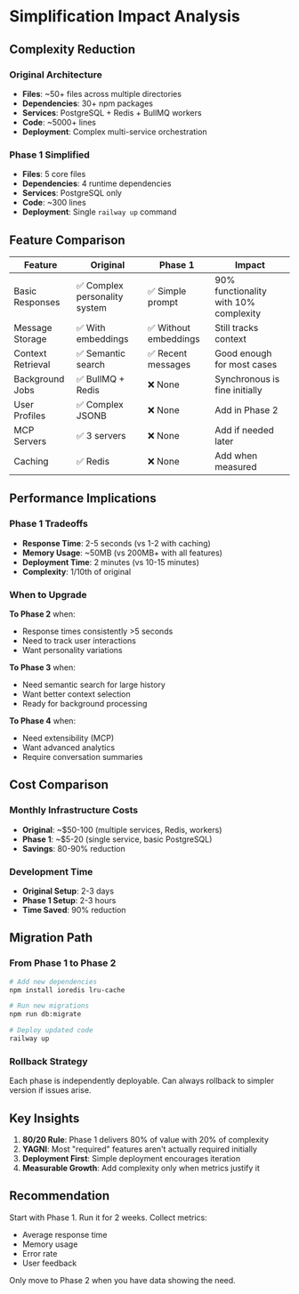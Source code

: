 # Simplification Impact Analysis

## Complexity Reduction

### Original Architecture
- **Files**: ~50+ files across multiple directories
- **Dependencies**: 30+ npm packages
- **Services**: PostgreSQL + Redis + BullMQ workers
- **Code**: ~5000+ lines
- **Deployment**: Complex multi-service orchestration

### Phase 1 Simplified
- **Files**: 5 core files
- **Dependencies**: 4 runtime dependencies
- **Services**: PostgreSQL only
- **Code**: ~300 lines
- **Deployment**: Single `railway up` command

## Feature Comparison

| Feature | Original | Phase 1 | Impact |
|---------|----------|---------|---------|
| Basic Responses | ✅ Complex personality system | ✅ Simple prompt | 90% functionality with 10% complexity |
| Message Storage | ✅ With embeddings | ✅ Without embeddings | Still tracks context |
| Context Retrieval | ✅ Semantic search | ✅ Recent messages | Good enough for most cases |
| Background Jobs | ✅ BullMQ + Redis | ❌ None | Synchronous is fine initially |
| User Profiles | ✅ Complex JSONB | ❌ None | Add in Phase 2 |
| MCP Servers | ✅ 3 servers | ❌ None | Add if needed later |
| Caching | ✅ Redis | ❌ None | Add when measured |

## Performance Implications

### Phase 1 Tradeoffs
- **Response Time**: 2-5 seconds (vs 1-2 with caching)
- **Memory Usage**: ~50MB (vs 200MB+ with all features)
- **Deployment Time**: 2 minutes (vs 10-15 minutes)
- **Complexity**: 1/10th of original

### When to Upgrade

**To Phase 2** when:
- Response times consistently >5 seconds
- Need to track user interactions
- Want personality variations

**To Phase 3** when:
- Need semantic search for large history
- Want better context selection
- Ready for background processing

**To Phase 4** when:
- Need extensibility (MCP)
- Want advanced analytics
- Require conversation summaries

## Cost Comparison

### Monthly Infrastructure Costs
- **Original**: ~$50-100 (multiple services, Redis, workers)
- **Phase 1**: ~$5-20 (single service, basic PostgreSQL)
- **Savings**: 80-90% reduction

### Development Time
- **Original Setup**: 2-3 days
- **Phase 1 Setup**: 2-3 hours
- **Time Saved**: 90% reduction

## Migration Path

### From Phase 1 to Phase 2
```bash
# Add new dependencies
npm install ioredis lru-cache

# Run new migrations
npm run db:migrate

# Deploy updated code
railway up
```

### Rollback Strategy
Each phase is independently deployable. Can always rollback to simpler version if issues arise.

## Key Insights

1. **80/20 Rule**: Phase 1 delivers 80% of value with 20% of complexity
2. **YAGNI**: Most "required" features aren't actually required initially
3. **Deployment First**: Simple deployment encourages iteration
4. **Measurable Growth**: Add complexity only when metrics justify it

## Recommendation

Start with Phase 1. Run it for 2 weeks. Collect metrics:
- Average response time
- Memory usage
- Error rate
- User feedback

Only move to Phase 2 when you have data showing the need.